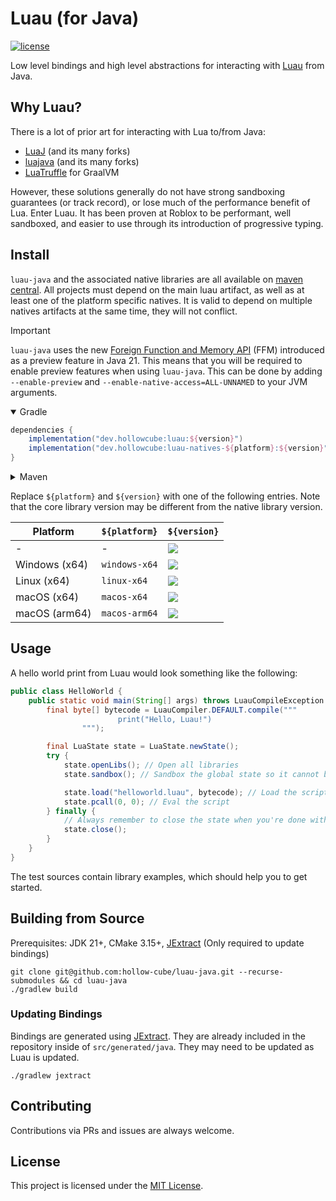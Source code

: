 # Luau (for Java)

[![license](https://img.shields.io/github/license/hollow-cube/luau-java.svg)](LICENSE)

Low level bindings and high level abstractions for interacting with [Luau](https://luau-lang.org) from Java.

## Why Luau?

There is a lot of prior art for interacting with Lua to/from Java:

* [LuaJ](https://github.com/luaj/luaj) (and its many forks)
* [luajava](https://github.com/jasonsantos/luajava) (and its many forks)
* [LuaTruffle](https://github.com/lucasallan/LuaTruffle) for GraalVM

However, these solutions generally do not have strong sandboxing guarantees (or track record), or lose much of the
performance benefit of Lua. Enter Luau. It has been proven at Roblox to be performant, well sandboxed, and easier to
use through its introduction of progressive typing.

## Install

`luau-java` and the associated native libraries are all available
on [maven central](https://search.maven.org/search?q=g:dev.hollowcube%20AND%20a:luau-java). All projects must depend on
the main luau artifact, as well as at least one of the platform specific natives. It is valid to depend on multiple
natives artifacts at the same time, they will not conflict.

> [!IMPORTANT]  
> `luau-java` uses the
> new [Foreign Function and Memory API](https://openjdk.org/jeps/442) (FFM) introduced as a preview feature in Java 21.
> This means that you will be required to enable preview features when using `luau-java`. This can be done by
> adding `--enable-preview` and `--enable-native-access=ALL-UNNAMED` to your JVM arguments.

<details open>
<summary>Gradle</summary>

```groovy
dependencies {
    implementation("dev.hollowcube:luau:${version}")
    implementation("dev.hollowcube:luau-natives-${platform}:${version}")
}
```

</details>

<details>
<summary>Maven</summary>

```xml

<dependencies>
    <dependency>
        <groupId>dev.hollowcube</groupId>
        <artifactId>luau</artifactId>
        <version>${version}</version>
    </dependency>
    <dependency>
        <groupId>dev.hollowcube</groupId>
        <artifactId>luau-natives-${platform}</artifactId>
        <version>${version}</version>
    </dependency>
</dependencies>
```

</details>

Replace `${platform}` and `${version}` with one of the following entries. Note that the core library version may be
different from the native library version.

| Platform      | `${platform}` | `${version}`                                                                                                                                                      |
|---------------|---------------|-------------------------------------------------------------------------------------------------------------------------------------------------------------------|
| -             | -             | [![](https://img.shields.io/maven-central/v/dev.hollowcube/luau)](https://mvnrepository.com/artifact/dev.hollowcube/luau)                                         |
| Windows (x64) | `windows-x64` | [![](https://img.shields.io/maven-central/v/dev.hollowcube/luau-natives-windows-x64)](https://mvnrepository.com/artifact/dev.hollowcube/luau-natives-windows-x64) |
| Linux (x64)   | `linux-x64`   | [![](https://img.shields.io/maven-central/v/dev.hollowcube/luau-natives-linux-x64)](https://mvnrepository.com/artifact/dev.hollowcube/luau-natives-linux-x64)     |
| macOS (x64)   | `macos-x64`   | [![](https://img.shields.io/maven-central/v/dev.hollowcube/luau-natives-macos-x64)](https://mvnrepository.com/artifact/dev.hollowcube/luau-natives-macos-x64)     |
| macOS (arm64) | `macos-arm64` | [![](https://img.shields.io/maven-central/v/dev.hollowcube/luau-natives-macos-arm64)](https://mvnrepository.com/artifact/dev.hollowcube/luau-natives-macos-arm64) |

## Usage

A hello world print from Luau would look something like the following:

```java
public class HelloWorld {
    public static void main(String[] args) throws LuauCompileException {
        final byte[] bytecode = LuauCompiler.DEFAULT.compile("""
                        print("Hello, Luau!")
                """);

        final LuaState state = LuaState.newState();
        try {
            state.openLibs(); // Open all libraries
            state.sandbox(); // Sandbox the global state so it cannot be edited by a script

            state.load("helloworld.luau", bytecode); // Load the script into the VM
            state.pcall(0, 0); // Eval the script
        } finally {
            // Always remember to close the state when you're done with it, or you will leak memory.
            state.close();
        }
    }
}
```

The test sources contain library examples, which should help you to get started.

## Building from Source

Prerequisites: JDK 21+, CMake 3.15+, [JExtract](https://jdk.java.net/jextract/) (Only required to update bindings)

```shell
git clone git@github.com:hollow-cube/luau-java.git --recurse-submodules && cd luau-java
./gradlew build
```

### Updating Bindings

Bindings are generated using [JExtract](https://jdk.java.net/jextract/). They are already included in the repository
inside of `src/generated/java`. They may need to be updated as Luau is updated.

```shell
./gradlew jextract
```

## Contributing

Contributions via PRs and issues are always welcome.

## License

This project is licensed under the [MIT License](LICENSE).
